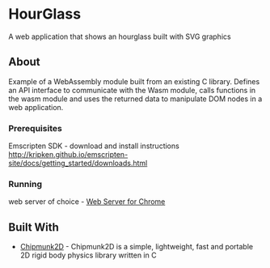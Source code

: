 # HourGlass

A web application that shows an hourglass built with SVG graphics

## About

Example of a WebAssembly module built from an existing C library. Defines an API interface to communicate with the Wasm module, calls functions in the wasm module and uses the returned data to manipulate DOM nodes in a web application.

### Prerequisites

Emscripten SDK - download and install instructions http://kripken.github.io/emscripten-site/docs/getting_started/downloads.html

### Running

web server of choice - [Web Server for Chrome](https://chrome.google.com/webstore/detail/web-server-for-chrome/ofhbbkphhbklhfoeikjpcbhemlocgigb)

## Built With

* [Chipmunk2D](https://github.com/slembcke/Chipmunk2D/) - Chipmunk2D is a simple, lightweight, fast and portable 2D rigid body physics library written in C
